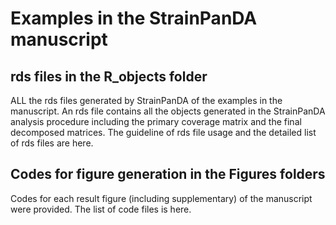 # Examples in the StrainPanDA manuscript

## rds files in the R_objects folder

ALL the rds files generated by StrainPanDA of the examples in the manuscript.
An rds file contains all the objects generated in the StrainPanDA analysis procedure including the primary coverage matrix and the final decomposed matrices. 
The guideline of rds file usage and the detailed list of rds files are here.

## Codes for figure generation in the Figures folders

Codes for each result figure (including supplementary) of the manuscript were provided.
The list of code files is here.

